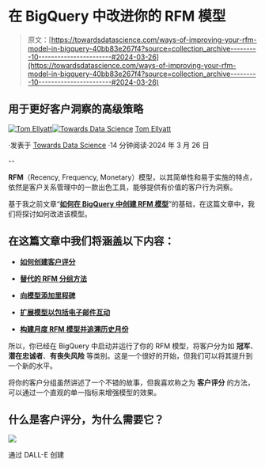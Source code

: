 # 在 BigQuery 中改进你的 RFM 模型

> 原文：[https://towardsdatascience.com/ways-of-improving-your-rfm-model-in-bigquery-40bb83e267f4?source=collection_archive---------10-----------------------#2024-03-26](https://towardsdatascience.com/ways-of-improving-your-rfm-model-in-bigquery-40bb83e267f4?source=collection_archive---------10-----------------------#2024-03-26)

## 用于更好客户洞察的高级策略

[](https://medium.com/@thomas.ellyatt?source=post_page---byline--40bb83e267f4--------------------------------)[![Tom Ellyatt](../Images/8756acdd11fef8db9a868820251e7575.png)](https://medium.com/@thomas.ellyatt?source=post_page---byline--40bb83e267f4--------------------------------)[](https://towardsdatascience.com/?source=post_page---byline--40bb83e267f4--------------------------------)[![Towards Data Science](../Images/a6ff2676ffcc0c7aad8aaf1d79379785.png)](https://towardsdatascience.com/?source=post_page---byline--40bb83e267f4--------------------------------) [Tom Ellyatt](https://medium.com/@thomas.ellyatt?source=post_page---byline--40bb83e267f4--------------------------------)

·发表于 [Towards Data Science](https://towardsdatascience.com/?source=post_page---byline--40bb83e267f4--------------------------------) ·14 分钟阅读·2024 年 3 月 26 日

--

**RFM**（Recency, Frequency, Monetary）模型，以其简单性和易于实施的特点，依然是客户关系管理中的一款出色工具，能够提供有价值的客户行为洞察。

基于我之前文章“[**如何在 BigQuery 中创建 RFM 模型**](https://medium.com/towards-data-science/how-to-create-an-rfm-model-in-bigquery-5ca7bbbd4687)”的基础，在这篇文章中，我们将探讨如何改进该模型。

## 在这篇文章中我们将涵盖以下内容：

+   [**如何创建客户评分**](#24ba)

+   [**替代的 RFM 分组方法**](#b540)

+   [**向模型添加里程碑**](#4cd4)

+   [**扩展模型以包括电子邮件互动**](#2265)

+   [**构建月度 RFM 模型并追溯历史月份**](#38ab)

所以，你已经在 BigQuery 中启动并运行了你的 RFM 模型，将客户分为如 **冠军**、**潜在忠诚者**、**有丧失风险** 等类别。这是一个很好的开始，但我们可以将其提升到一个新的水平。

将你的客户分组虽然讲述了一个不错的故事，但我喜欢称之为 **客户评分** 的方法，可以通过一个直观的单一指标来增强模型的效果。

## 什么是客户评分，为什么需要它？

![](../Images/d26c7077397815a2cc243dc2eeac52ce.png)

通过 DALL-E 创建
